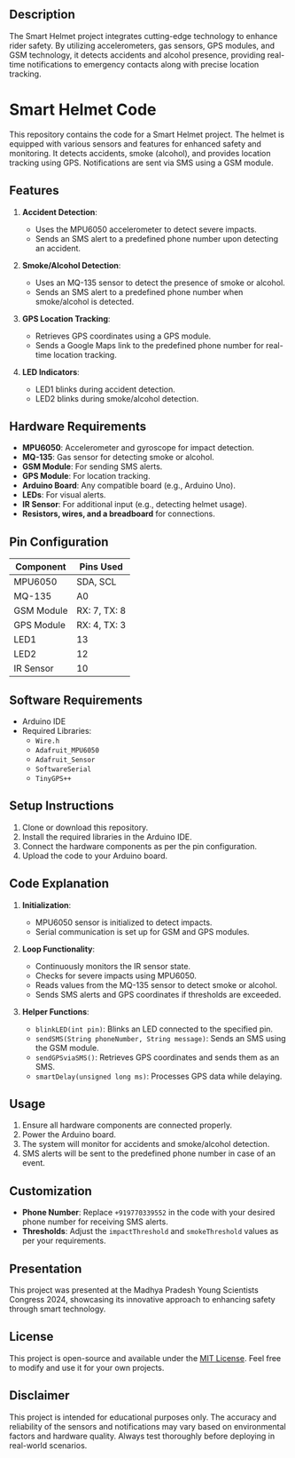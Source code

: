 ## Description

The Smart Helmet project integrates cutting-edge technology to enhance rider safety. By utilizing accelerometers, gas sensors, GPS modules, and GSM technology, it detects accidents and alcohol presence, providing real-time notifications to emergency contacts along with precise location tracking.

# Smart Helmet Code

This repository contains the code for a Smart Helmet project. The helmet is equipped with various sensors and features for enhanced safety and monitoring. It detects accidents, smoke (alcohol), and provides location tracking using GPS. Notifications are sent via SMS using a GSM module.

## Features

1. **Accident Detection**:
   - Uses the MPU6050 accelerometer to detect severe impacts.
   - Sends an SMS alert to a predefined phone number upon detecting an accident.

2. **Smoke/Alcohol Detection**:
   - Uses an MQ-135 sensor to detect the presence of smoke or alcohol.
   - Sends an SMS alert to a predefined phone number when smoke/alcohol is detected.

3. **GPS Location Tracking**:
   - Retrieves GPS coordinates using a GPS module.
   - Sends a Google Maps link to the predefined phone number for real-time location tracking.

4. **LED Indicators**:
   - LED1 blinks during accident detection.
   - LED2 blinks during smoke/alcohol detection.

## Hardware Requirements

- **MPU6050**: Accelerometer and gyroscope for impact detection.
- **MQ-135**: Gas sensor for detecting smoke or alcohol.
- **GSM Module**: For sending SMS alerts.
- **GPS Module**: For location tracking.
- **Arduino Board**: Any compatible board (e.g., Arduino Uno).
- **LEDs**: For visual alerts.
- **IR Sensor**: For additional input (e.g., detecting helmet usage).
- **Resistors, wires, and a breadboard** for connections.

## Pin Configuration

| Component      | Pins Used      |
|----------------|----------------|
| MPU6050        | SDA, SCL       |
| MQ-135         | A0             |
| GSM Module     | RX: 7, TX: 8   |
| GPS Module     | RX: 4, TX: 3   |
| LED1           | 13             |
| LED2           | 12             |
| IR Sensor      | 10             |

## Software Requirements

- Arduino IDE
- Required Libraries:
  - `Wire.h`
  - `Adafruit_MPU6050`
  - `Adafruit_Sensor`
  - `SoftwareSerial`
  - `TinyGPS++`

## Setup Instructions

1. Clone or download this repository.
2. Install the required libraries in the Arduino IDE.
3. Connect the hardware components as per the pin configuration.
4. Upload the code to your Arduino board.

## Code Explanation

1. **Initialization**:
   - MPU6050 sensor is initialized to detect impacts.
   - Serial communication is set up for GSM and GPS modules.

2. **Loop Functionality**:
   - Continuously monitors the IR sensor state.
   - Checks for severe impacts using MPU6050.
   - Reads values from the MQ-135 sensor to detect smoke or alcohol.
   - Sends SMS alerts and GPS coordinates if thresholds are exceeded.

3. **Helper Functions**:
   - `blinkLED(int pin)`: Blinks an LED connected to the specified pin.
   - `sendSMS(String phoneNumber, String message)`: Sends an SMS using the GSM module.
   - `sendGPSviaSMS()`: Retrieves GPS coordinates and sends them as an SMS.
   - `smartDelay(unsigned long ms)`: Processes GPS data while delaying.

## Usage

1. Ensure all hardware components are connected properly.
2. Power the Arduino board.
3. The system will monitor for accidents and smoke/alcohol detection.
4. SMS alerts will be sent to the predefined phone number in case of an event.

## Customization

- **Phone Number**: Replace `+919770339552` in the code with your desired phone number for receiving SMS alerts.
- **Thresholds**: Adjust the `impactThreshold` and `smokeThreshold` values as per your requirements.

## Presentation

This project was presented at the Madhya Pradesh Young Scientists Congress 2024, showcasing its innovative approach to enhancing safety through smart technology.

## License

This project is open-source and available under the [MIT License](LICENSE). Feel free to modify and use it for your own projects.

## Disclaimer

This project is intended for educational purposes only. The accuracy and reliability of the sensors and notifications may vary based on environmental factors and hardware quality. Always test thoroughly before deploying in real-world scenarios.

